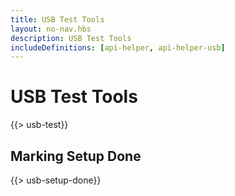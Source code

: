 ```yaml
---
title: USB Test Tools
layout: no-nav.hbs
description: USB Test Tools
includeDefinitions: [api-helper, api-helper-usb]
---
```


# USB Test Tools

{{> usb-test}}


## Marking Setup Done

{{> usb-setup-done}}

